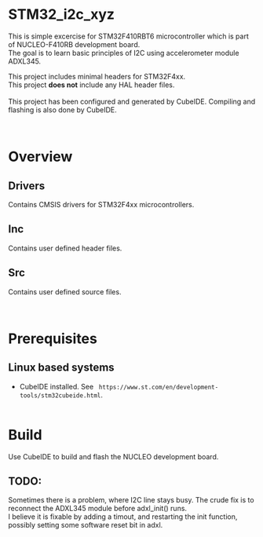 # STM32_i2c_xyz

This is simple excercise for STM32F410RBT6 microcontroller which is part of NUCLEO-F410RB development board.  
The goal is to learn basic principles of I2C using accelerometer module ADXL345.  

This project includes minimal headers for STM32F4xx.  
This project **does not** include any HAL header files.  
&nbsp;  
This project has been configured and generated by CubeIDE. Compiling and flashing is also done by CubeIDE.   

&nbsp;  
# Overview  
## Drivers  
Contains CMSIS drivers for STM32F4xx microcontrollers.  
## Inc  
Contains user defined header files.  
## Src  
Contains user defined source files.  

&nbsp;  
# Prerequisites
## Linux based systems  
* CubeIDE installed. See ` https://www.st.com/en/development-tools/stm32cubeide.html`.  
&nbsp;  
# Build  
Use CubeIDE to build and flash the NUCLEO development board.

## TODO: 
Sometimes there is a problem, where I2C line stays busy. The crude fix is to reconnect the ADXL345 module before adxl_init() runs.  
I believe it is fixable by adding a timout, and restarting the init function, possibly setting some software reset bit in adxl.

